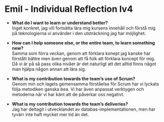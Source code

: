 # Emil - Individual Reflection lv4
* **What do I want to learn or understand better?**  
Inget konkret, jag vill fortsätta lära mig kursens innehåll och förstå mig på teknologierna vi använder i den utsträckning jag har möjlighet.

* **How can I help someone else, or the entire team, to learn something new?**  
Samma som förra veckan, genom att förklara konept jag kanske har förstått bättre men även genom att få folk att förklara koncept för mig. Då vi är på så pass olika nivåer är det naturligt att det alltid finns något man hjälpa någon annan att lära sig.

* **What is my contribution towards the team’s use of Scrum?**  
Genom min och lagets gemensamma förståelse för Scrum har vi lyckats följa metodiken ganska bea. Vi har även anpassat verktygen och metoderna när vi har känt att de påverkar oss negativt.

* **What is my contribution towards the team’s deliveries?**  
Jag har deltagit i utvecklandet av databas-implementationen, men har tyvärr inte haft mycket mer tid än det.
